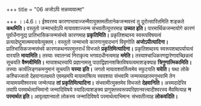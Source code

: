 +++
title = "06 अजोऽपि सन्नव्ययात्मा"

+++
।।4.6।। ईश्वरस्य कारणाभावाज्जन्मैवायुक्तमतीतानेकजन्मवत्त्वं तु
दूरोत्सारितमिति शङ्कते **कथमिति।** वस्तुतो जन्माभावे़ऽपि मायावशाज्जन्म
संभवतीत्युत्तरमाह **उच्यत इति।** पारमार्थिकजन्मायोगे कारणं
पूर्वार्धेनानूद्य प्रातिभासिकजन्मसंभवे कारणमाह **प्रकृतिमिति।**
प्रकृतिशब्दस्य स्वरूपविषयत्वं प्रत्यादेष्टुमात्ममाययेत्युक्तम्। वस्तुतो
जन्माभावे कारणानुवादभागं विवृणोति **अजोऽपीत्यादिना।**
प्रातिभासिकजन्मसंभवे कारणकथनपरमुत्तरार्धं विभजते **प्रकृतिमित्यादिना।**
प्रकृतिशब्दस्य स्वरूपशब्दपर्यायत्वं वारयति **मायामिति।** तस्याः
स्वातन्त्र्यं निराकृत्य भगवदधीनत्वमाह **ममेति।**
तस्याश्चाधिकरणद्वारेणावच्छिन्नत्वं सूचयति **वैष्णवीमिति।**
मायाशब्दस्यापि प्रज्ञानामसु पाठाद्विज्ञानशक्तिविषयत्वमाशङ्क्याह
**त्रिगुणात्मिकामिति।** तस्याः कार्यलिङ्गकमनुमानं सूचयति **यस्या**
**इति।** जगतो मायावशवर्तित्वमेव स्फुटयति **ययेति।** यथा लोके कश्चिज्जातो
देहवानालक्ष्यते एवमहमपि मायामाश्रित्य स्ववशया संभवामि
जन्मव्यवहारमनुभवामि तेन मायामयमीश्वरस्य जन्मेत्याह **तां**
**प्रकृतिमित्यादिना।** संभवामीत्युक्तमेव विभजते **देहवानिति।**
अस्मदादेरिव तवापि परमार्थत्वाभिमानो जन्मादिविषये स्यादित्याशङ्क्य
प्रागुक्तस्वरूपपरिज्ञानवत्त्वादीश्वरस्य मैवमित्याह **न परमार्थत इति।**
आवृतज्ञानवतो लोकस्य जन्मादिविषये परमार्थत्वाभिमानः संभवतीत्याह
**लोकवदिति।**

